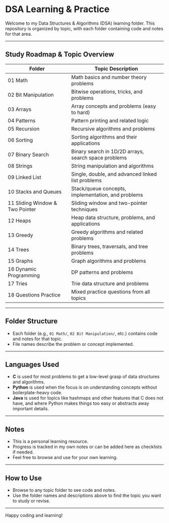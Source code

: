 # DSA Learning & Practice

Welcome to my Data Structures & Algorithms (DSA) learning folder. This repository is organized by topic, with each folder containing code and notes for that area.

---

## Study Roadmap & Topic Overview

| Folder | Topic Description |
|--------|------------------|
| 01 Math | Math basics and number theory problems |
| 02 Bit Manipulation | Bitwise operations, tricks, and problems |
| 03 Arrays | Array concepts and problems (easy to hard) |
| 04 Patterns | Pattern printing and related logic |
| 05 Recursion | Recursive algorithms and problems |
| 06 Sorting | Sorting algorithms and their applications |
| 07 Binary Search | Binary search in 1D/2D arrays, search space problems |
| 08 Strings | String manipulation and algorithms |
| 09 Linked List | Single, double, and advanced linked list problems |
| 10 Stacks and Queues | Stack/queue concepts, implementation, and problems |
| 11 Sliding Window & Two Pointer | Sliding window and two-pointer techniques |
| 12 Heaps | Heap data structure, problems, and applications |
| 13 Greedy | Greedy algorithms and related problems |
| 14 Trees | Binary trees, traversals, and tree problems |
| 15 Graphs | Graph algorithms and problems |
| 16 Dynamic Programming | DP patterns and problems |
| 17 Tries | Trie data structure and problems |
| 18 Questions Practice | Mixed practice questions from all topics |

---

## Folder Structure

- Each folder (e.g., `01 Math/`, `02 Bit Manipulation/`, etc.) contains code and notes for that topic.
- File names describe the problem or concept implemented.

---

## Languages Used

- **C** is used for most problems to get a low-level grasp of data structures and algorithms.
- **Python** is used when the focus is on understanding concepts without boilerplate-heavy code.
- **Java** is used for topics like hashmaps and other features that C does not have, and where Python makes things too easy or abstracts away important details.

---

## Notes

- This is a personal learning resource.
- Progress is tracked in my own notes or can be added here as checklists if needed.
- Feel free to browse and use for your own learning.

---

## How to Use

- Browse to any topic folder to see code and notes.
- Use the folder names and descriptions above to find the topic you want to study or revise.

---

Happy coding and learning!